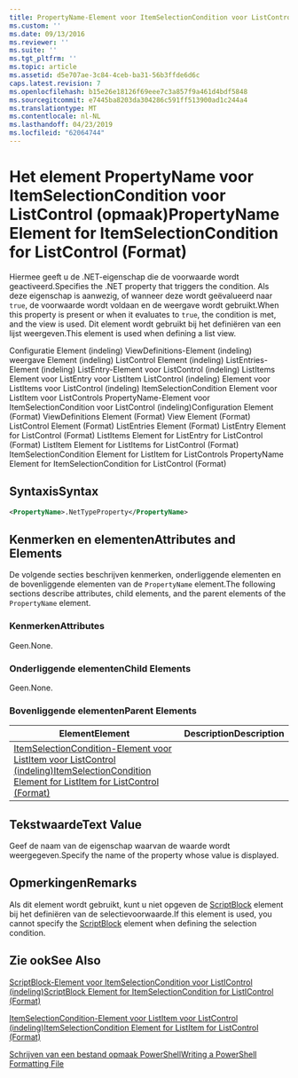 ```yaml
---
title: PropertyName-Element voor ItemSelectionCondition voor ListControl (indeling) | Microsoft Docs
ms.custom: ''
ms.date: 09/13/2016
ms.reviewer: ''
ms.suite: ''
ms.tgt_pltfrm: ''
ms.topic: article
ms.assetid: d5e707ae-3c84-4ceb-ba31-56b3ffde6d6c
caps.latest.revision: 7
ms.openlocfilehash: b15e26e18126f69eee7c3a857f9a461d4bdf5848
ms.sourcegitcommit: e7445ba8203da304286c591ff513900ad1c244a4
ms.translationtype: MT
ms.contentlocale: nl-NL
ms.lasthandoff: 04/23/2019
ms.locfileid: "62064744"
---
```

# <a name="propertyname-element-for-itemselectioncondition-for-listcontrol-format"></a><span data-ttu-id="9ef02-102">Het element PropertyName voor ItemSelectionCondition voor ListControl (opmaak)</span><span class="sxs-lookup"><span data-stu-id="9ef02-102">PropertyName Element for ItemSelectionCondition for ListControl (Format)</span></span>

<span data-ttu-id="9ef02-103">Hiermee geeft u de .NET-eigenschap die de voorwaarde wordt geactiveerd.</span><span class="sxs-lookup"><span data-stu-id="9ef02-103">Specifies the .NET property that triggers the condition.</span></span> <span data-ttu-id="9ef02-104">Als deze eigenschap is aanwezig, of wanneer deze wordt geëvalueerd naar `true`, de voorwaarde wordt voldaan en de weergave wordt gebruikt.</span><span class="sxs-lookup"><span data-stu-id="9ef02-104">When this property is present or when it evaluates to `true`, the condition is met, and the view is used.</span></span> <span data-ttu-id="9ef02-105">Dit element wordt gebruikt bij het definiëren van een lijst weergeven.</span><span class="sxs-lookup"><span data-stu-id="9ef02-105">This element is used when defining a list view.</span></span>

<span data-ttu-id="9ef02-106">Configuratie Element (indeling) ViewDefinitions-Element (indeling) weergave Element (indeling) ListControl Element (indeling) ListEntries-Element (indeling) ListEntry-Element voor ListControl (indeling) ListItems Element voor ListEntry voor ListItem ListControl (indeling) Element voor ListItems voor ListControl (indeling) ItemSelectionCondition Element voor ListItem voor ListControls PropertyName-Element voor ItemSelectionCondition voor ListControl (indeling)</span><span class="sxs-lookup"><span data-stu-id="9ef02-106">Configuration Element (Format) ViewDefinitions Element (Format) View Element (Format) ListControl Element (Format) ListEntries Element (Format) ListEntry Element for ListControl (Format) ListItems Element for ListEntry for ListControl (Format) ListItem Element for ListItems for ListControl (Format) ItemSelectionCondition Element for ListItem for ListControls PropertyName Element for ItemSelectionCondition for ListControl (Format)</span></span>

## <a name="syntax"></a><span data-ttu-id="9ef02-107">Syntaxis</span><span class="sxs-lookup"><span data-stu-id="9ef02-107">Syntax</span></span>

```xml
<PropertyName>.NetTypeProperty</PropertyName>
```

## <a name="attributes-and-elements"></a><span data-ttu-id="9ef02-108">Kenmerken en elementen</span><span class="sxs-lookup"><span data-stu-id="9ef02-108">Attributes and Elements</span></span>

<span data-ttu-id="9ef02-109">De volgende secties beschrijven kenmerken, onderliggende elementen en de bovenliggende elementen van de `PropertyName` element.</span><span class="sxs-lookup"><span data-stu-id="9ef02-109">The following sections describe attributes, child elements, and the parent elements of the `PropertyName` element.</span></span>

### <a name="attributes"></a><span data-ttu-id="9ef02-110">Kenmerken</span><span class="sxs-lookup"><span data-stu-id="9ef02-110">Attributes</span></span>

<span data-ttu-id="9ef02-111">Geen.</span><span class="sxs-lookup"><span data-stu-id="9ef02-111">None.</span></span>

### <a name="child-elements"></a><span data-ttu-id="9ef02-112">Onderliggende elementen</span><span class="sxs-lookup"><span data-stu-id="9ef02-112">Child Elements</span></span>

<span data-ttu-id="9ef02-113">Geen.</span><span class="sxs-lookup"><span data-stu-id="9ef02-113">None.</span></span>

### <a name="parent-elements"></a><span data-ttu-id="9ef02-114">Bovenliggende elementen</span><span class="sxs-lookup"><span data-stu-id="9ef02-114">Parent Elements</span></span>

|<span data-ttu-id="9ef02-115">Element</span><span class="sxs-lookup"><span data-stu-id="9ef02-115">Element</span></span>|<span data-ttu-id="9ef02-116">Description</span><span class="sxs-lookup"><span data-stu-id="9ef02-116">Description</span></span>|
|-------------|-----------------|
|[<span data-ttu-id="9ef02-117">ItemSelectionCondition-Element voor ListItem voor ListControl (indeling)</span><span class="sxs-lookup"><span data-stu-id="9ef02-117">ItemSelectionCondition Element for ListItem for ListControl (Format)</span></span>](./itemselectioncondition-element-for-listitem-for-listcontrol-format.md)||

## <a name="text-value"></a><span data-ttu-id="9ef02-118">Tekstwaarde</span><span class="sxs-lookup"><span data-stu-id="9ef02-118">Text Value</span></span>

<span data-ttu-id="9ef02-119">Geef de naam van de eigenschap waarvan de waarde wordt weergegeven.</span><span class="sxs-lookup"><span data-stu-id="9ef02-119">Specify the name of the property whose value is displayed.</span></span>

## <a name="remarks"></a><span data-ttu-id="9ef02-120">Opmerkingen</span><span class="sxs-lookup"><span data-stu-id="9ef02-120">Remarks</span></span>

<span data-ttu-id="9ef02-121">Als dit element wordt gebruikt, kunt u niet opgeven de [ScriptBlock](./scriptblock-element-for-itemselectioncondition-for-listcontrol-format.md) element bij het definiëren van de selectievoorwaarde.</span><span class="sxs-lookup"><span data-stu-id="9ef02-121">If this element is used, you cannot specify the [ScriptBlock](./scriptblock-element-for-itemselectioncondition-for-listcontrol-format.md) element when defining the selection condition.</span></span>

## <a name="see-also"></a><span data-ttu-id="9ef02-122">Zie ook</span><span class="sxs-lookup"><span data-stu-id="9ef02-122">See Also</span></span>

[<span data-ttu-id="9ef02-123">ScriptBlock-Element voor ItemSelectionCondition voor ListIControl (indeling)</span><span class="sxs-lookup"><span data-stu-id="9ef02-123">ScriptBlock Element for ItemSelectionCondition for ListIControl (Format)</span></span>](./scriptblock-element-for-itemselectioncondition-for-listcontrol-format.md)

[<span data-ttu-id="9ef02-124">ItemSelectionCondition-Element voor ListItem voor ListControl (indeling)</span><span class="sxs-lookup"><span data-stu-id="9ef02-124">ItemSelectionCondition Element for ListItem for ListControl (Format)</span></span>](./itemselectioncondition-element-for-listitem-for-listcontrol-format.md)

[<span data-ttu-id="9ef02-125">Schrijven van een bestand opmaak PowerShell</span><span class="sxs-lookup"><span data-stu-id="9ef02-125">Writing a PowerShell Formatting File</span></span>](./writing-a-powershell-formatting-file.md)
